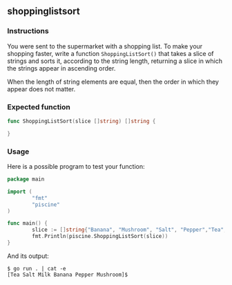 ## shoppinglistsort

### Instructions

You were sent to the supermarket with a shopping list. To make your shopping faster, write a function `ShoppingListSort()` that takes a slice of strings and sorts it, according to the string length, returning a slice in which the strings appear in ascending order.

When the length of string elements are equal, then the order in which they appear does not matter.

### Expected function

```go
func ShoppingListSort(slice []string) []string {

}
```

### Usage

Here is a possible program to test your function:

```go
package main

import (
        "fmt"
        "piscine"
)

func main() {
        slice := []string{"Banana", "Mushroom", "Salt", "Pepper","Tea", "Milk"}
        fmt.Println(piscine.ShoppingListSort(slice))
}
```

And its output:

```console
$ go run . | cat -e
[Tea Salt Milk Banana Pepper Mushroom]$
```
